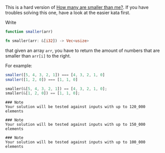 This is a hard version of <a href = 'http://www.codewars.com/kata/56a1c074f87bc2201200002e'>How many are smaller than me?</a>. If you have troubles solving this one, have a look at the easier kata first.

Write
```javascript
function smaller(arr)
```
```rust
fn smaller(arr: &[i32]) -> Vec<usize>
```
that given an array ```arr```, you have to return the amount of numbers that are smaller than ```arr[i]``` to the right.

For example:
```javascript
smaller([5, 4, 3, 2, 1]) === [4, 3, 2, 1, 0]
smaller([1, 2, 0]) === [1, 1, 0]
```
```rust
smaller(&[5, 4, 3, 2, 1]) == [4, 3, 2, 1, 0];
smaller(&[1, 2, 0]) == [1, 1, 0];
```
~~~if:python
### Note
Your solution will be tested against inputs with up to 120_000 elements
~~~
~~~if:rust
### Note
Your solution will be tested against inputs with up to 150_000 elements
~~~
~~~if:javascript
### Note
Your solution will be tested against inputs with up to 100_000 elements
~~~